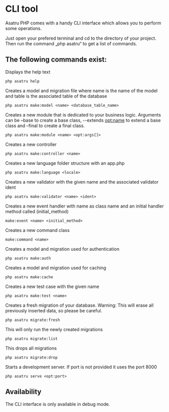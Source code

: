# CLI tool

Asatru PHP comes with a handy CLI interface which allows you to perform some
operations.

Just open your prefered terminal and cd to the directory of your project. Then run the
command „php asatru“ to get a list of commands.

## The following commands exist:

Displays the help text
```plaintext
php asatru help
```

Creates a model and migration file where name is
the name of the model and table is the associated table of the database
```plaintext
php asatru make:model <name> <database_table_name>
```

Creates a new module that is dedicated to your business logic. Arguments can be –base to create a base class, --extends <opt:name> to extend a base class and –final to create a final class.
```plaintext
php asatru make:module <name> <opt:args[]>
```

Creates a new controller
```plaintext
php asatru make:controller <name>
```

Creates a new language folder structure with an app.php
```plaintext
php asatru make:language <locale>
```

Creates a new validator with the given name and
the associated validator ident
```plaintext
php asatru make:validator <name> <ident>
```

Creates a new event handler with name as class name and an initial handler method called (initial_method)
```plaintext
make:event <name> <initial_method>
```

Creates a new command class
```plaintext
make:command <name>
```

Creates a model and migration used for authentication
```plaintext
php asatru make:auth
```

Creates a model and migration used for caching
```plaintext
php asatru make:cache
```

Creates a new test case with the given name
```plaintext
php asatru make:test <name>
```

Creates a fresh migration of your database. Warning: This will erase
all previously inserted data, so please be careful.
```plaintext
php asatru migrate:fresh
```

This will only run the newly created migrations
```plaintext
php asatru migrate:list
```

This drops all migrations
```plaintext
php asatru migrate:drop
```

Starts a development server. If port is not provided it uses the port 8000
```plaintext
php asatru serve <opt:port>
```

## Availability
The CLI interface is only available in debug mode.
